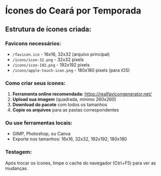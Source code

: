 # Ícones do Ceará por Temporada

## Estrutura de ícones criada:

### Favicons necessários:

- `/favicon.ico` - 16x16, 32x32 (arquivo principal)
- `/icons/icon-32.png` - 32x32 pixels
- `/icons/icon-192.png` - 192x192 pixels
- `/icons/apple-touch-icon.png` - 180x180 pixels (para iOS)

### Como criar seus ícones:

1. **Ferramenta online recomendada:** https://realfavicongenerator.net/
2. **Upload sua imagem** (quadrada, mínimo 260x260)
3. **Download do pacote** com todos os tamanhos
4. **Copie os arquivos** para as pastas correspondentes

### Ou use ferramentas locais:

- GIMP, Photoshop, ou Canva
- Exporte nos tamanhos: 16x16, 32x32, 192x192, 180x180

### Testagem:

Após trocar os ícones, limpe o cache do navegador (Ctrl+F5) para ver as mudanças.
